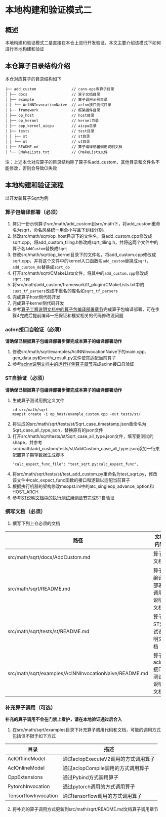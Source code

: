 # 本地构建和验证模式二

## 概述

本地构建和验证模式二是直接在本仓上进行开发验证，本文主要介绍该模式下如何进行本地构建和验证

## 本仓算子目录结构介绍

本仓对应算子的目录结构如下

```
├── add_custom                // cann-ops库算子目录
│ ├── docs                    // 算子文档目录
│ ├── example                 // 算子调用示例目录
│ │ └── AclNNInvocationNaive  // aclnn接口测试目录
│ ├── framework               // 框架插件目录
│ ├── op_host                 // host目录
│ ├── op_kernel               // kernel目录
│ ├── opp_kernel_aicpu        // aicpu目录
│ ├── tests                   // test目录
│ │ ├── st                    // st目录
│ │ └── ut                    // ut目录
│ ├── README.md               // 算子编译部署调用说明文档
│ └── CMakeLists.txt          // CMakeLists文件
```

注：上述本仓对应算子的目录结构除了算子名add_custom，其他目录和文件名不能修改，否则会导致CI失败

## 本地构建和验证流程

以开发新算子Sqrt为例

### 算子包编译部署（必须）

1. 拷贝一份示例算子src/math/add_custom到src/math下，将add_custom重命名为sqrt，命名风格统一用全小写且下划线分割。
2. 修改src/math/sqrt/op_host目录下的文件名，将add_custom.cpp修改成sqrt.cpp，将add_custom_tiling.h修改成sqrt_tiling.h，并将这两个文件中的算子名`AddCustom`替换成`Sqrt`
3. 修改src/math/sqrt/op_kernel目录下的文件名，将add_custom.cpp修改成sqrt.cpp，并将这个文件中的kernel入口函数名`add_custom`替换成`sqrt`，`add_custom_do`替换成`sqrt_do`
4. 打开src/math/sqrt/CMakeLists文件，将其中的`add_custom.cpp`修改成`sqrt.cpp`
5. 将src/math/add_custom/framework/tf_plugin/CMakeLists.txt中的`cust_tf_parsers`改成不重名的库名如`sqrt_tf_parsers`
6. 完成算子host侧代码开发
7. 完成算子kernel侧代码开发
8. 参考[算子工程说明文档中的算子包编译部署章节](../../src/math/add_custom/README.md#算子包编译部署)完成算子包编译部署，可在步骤4完成后提前编译一把保证和框架相关的代码修改没问题

### aclnn接口自验证（必须）

**请确保已根据算子包编译部署步骤完成本算子的编译部署动作**

1. 修改src/math/sqrt/examples/AclNNInvocationNaive下的main.cpp、gen_data.py和verify_result.py文件使其适配当前算子
2. 参考[aclnn说明文档中的运行样例算子章节](../../src/math/add_custom/examples/AclNNInvocationNaive/README.md#运行样例算子)完成aclnn接口自验证

### ST自验证（必须）

**请确保已根据算子包编译部署步骤完成本算子的编译部署动作**

1. 生成算子测试用例定义文件
   ```
   cd src/math/sqrt
   msopst create -i op_host/example_custom.cpp -out tests/st/
   ```
2. 将生成的src/math/sqrt/tests/st/Sqrt_case_timestamp.json重命名为Sqrt_case_all_type.json，替换原有的json文件
3. 打开src/math/sqrt/tests/st/Sqrt_case_all_type.json文件，填写要测试的shape，并参考src/math/add_custom/tests/st/AddCustom_case_all_type.json添加一行来配置算子期望数据生成脚本
   ```
   "calc_expect_func_file": "test_sqrt.py:calc_expect_func",
   ```
4. 将src/math/sqrt/tests/st/test_add_custom.py重命名为test_sqrt.py，修改该文件中calc_expect_func函数的接口和逻辑以适配当前算子
5. 根据执行机器的架构修改msopst.ini中的atc_singleop_advance_option和HOST_ARCH
6. 参考[ST说明文档中的执行测试用例章节](../../src/math/add_custom/tests/st/README.md#执行测试用例)完成ST自验证

### 撰写文档（必须）

1. 撰写下列上仓必须的文档

| 路径                                                             | 文档内容                  | 参考模板                                                     |
| ------------------------------------------------------------------ | --------------------------- | -------------------------------------------------------------- |
| src/math/sqrt/docs/AddCustom.md                       | 算子文档                  | src/math/add_custom/docs/AddCustom.md                       |
| src/math/sqrt/README.md                               | 算子编译部署调用说明文档  | src/math/add_custom/README.md                               |
| src/math/sqrt/tests/st/README.md                      | 算子ST测试说明文档        | src/math/add_custom/tests/st/README.md                      |
| src/math/sqrt/examples/AclNNInvocationNaive/README.md | 算子aclnn接口测试说明文档 | src/math/add_custom/examples/AclNNInvocationNaive/README.md |

### 补充算子调用（可选）

**补充的算子调用不会在门禁上看护，请在本地验证通过后合入​**

1. 在src/math/sqrt/examples目录下补充算子调用代码和文档，可能的调用方式包括但不限于如下方式

| 目录                 | 描述                                 |
| ---------------------- | -------------------------------------- |
| AclOfflineModel      | 通过aclopExecuteV2调用的方式调用算子 |
| AclOnlineModel       | 通过aclopCompile调用的方式调用算子   |
| CppExtensions        | 通过Pybind方式调用算子               |
| PytorchInvocation    | 通过pytorch调用的方式调用算子        |
| TensorflowInvocation | 通过tensorflow调用的方式调用算子     |

2. 将补充的算子调用方式更新到src/math/sqrt/README.md文档算子调用章节
